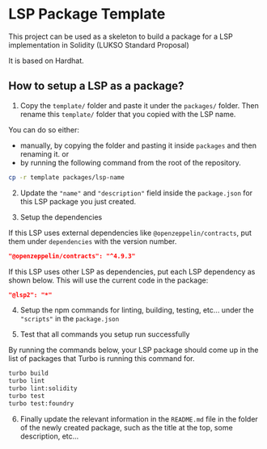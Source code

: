 # LSP Package Template

This project can be used as a skeleton to build a package for a LSP implementation in Solidity (LUKSO Standard Proposal)

It is based on Hardhat.

## How to setup a LSP as a package?

1. Copy the `template/` folder and paste it under the `packages/` folder. Then rename this `template/` folder that you copied with the LSP name.

You can do so either:

- manually, by copying the folder and pasting it inside `packages` and then renaming it.
  or
- by running the following command from the root of the repository.

```bash
cp -r template packages/lsp-name
```

2. Update the `"name"` and `"description"` field inside the `package.json` for this LSP package you just created.

3. Setup the dependencies

If this LSP uses external dependencies like `@openzeppelin/contracts`, put them under `dependencies` with the version number.

```json
"@openzeppelin/contracts": "^4.9.3"
```

If this LSP uses other LSP as dependencies, put each LSP dependency as shown below. This will use the current code in the package:

```json
"@lsp2": "*"
```

4. Setup the npm commands for linting, building, testing, etc... under the `"scripts"` in the `package.json`

5. Test that all commands you setup run successfully

By running the commands below, your LSP package should come up in the list of packages that Turbo is running this command for.

```bash
turbo build
turbo lint
turbo lint:solidity
turbo test
turbo test:foundry
```

6. Finally update the relevant information in the `README.md` file in the folder of the newly created package, such as the title at the top, some description, etc...

